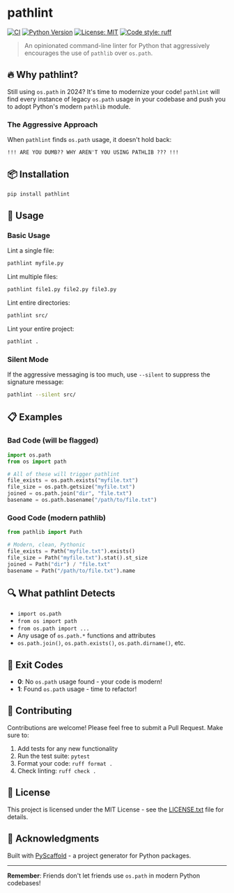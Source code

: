 # pathlint

[![CI](https://github.com/pszemraj/pathlint/actions/workflows/ci.yml/badge.svg)](https://github.com/pszemraj/pathlint/actions/workflows/ci.yml)
[![Python Version](https://img.shields.io/pypi/pyversions/pathlint.svg)](https://pypi.org/project/pathlint/)
[![License: MIT](https://img.shields.io/badge/License-MIT-yellow.svg)](https://opensource.org/licenses/MIT)
[![Code style: ruff](https://img.shields.io/badge/code%20style-ruff-000000.svg)](https://github.com/astral-sh/ruff)

> An opinionated command-line linter for Python that aggressively encourages the use of `pathlib` over `os.path`.

## 🔥 Why pathlint?

Still using `os.path` in 2024? It's time to modernize your code! `pathlint` will find every instance of legacy `os.path` usage in your codebase and push you to adopt Python's modern `pathlib` module.

### The Aggressive Approach

When `pathlint` finds `os.path` usage, it doesn't hold back:

```
!!! ARE YOU DUMB?? WHY AREN'T YOU USING PATHLIB ??? !!!
```

## 📦 Installation

```bash
pip install pathlint
```

## 🚀 Usage

### Basic Usage

Lint a single file:
```bash
pathlint myfile.py
```

Lint multiple files:
```bash
pathlint file1.py file2.py file3.py
```

Lint entire directories:
```bash
pathlint src/
```

Lint your entire project:
```bash
pathlint .
```

### Silent Mode

If the aggressive messaging is too much, use `--silent` to suppress the signature message:
```bash
pathlint --silent src/
```

## 📋 Examples

### Bad Code (will be flagged)

```python
import os.path
from os import path

# All of these will trigger pathlint
file_exists = os.path.exists("myfile.txt")
file_size = os.path.getsize("myfile.txt") 
joined = os.path.join("dir", "file.txt")
basename = os.path.basename("/path/to/file.txt")
```

### Good Code (modern pathlib)

```python
from pathlib import Path

# Modern, clean, Pythonic
file_exists = Path("myfile.txt").exists()
file_size = Path("myfile.txt").stat().st_size
joined = Path("dir") / "file.txt"
basename = Path("/path/to/file.txt").name
```

## 🔍 What pathlint Detects

- `import os.path`
- `from os import path`
- `from os.path import ...`
- Any usage of `os.path.*` functions and attributes
- `os.path.join()`, `os.path.exists()`, `os.path.dirname()`, etc.

## 🎯 Exit Codes

- **0**: No `os.path` usage found - your code is modern! 
- **1**: Found `os.path` usage - time to refactor!

## 🤝 Contributing

Contributions are welcome! Please feel free to submit a Pull Request. Make sure to:

1. Add tests for any new functionality
2. Run the test suite: `pytest`
3. Format your code: `ruff format .`
4. Check linting: `ruff check .`

## 📝 License

This project is licensed under the MIT License - see the [LICENSE.txt](LICENSE.txt) file for details.

## 🙏 Acknowledgments

Built with [PyScaffold](https://pyscaffold.org/) - a project generator for Python packages.

---

**Remember**: Friends don't let friends use `os.path` in modern Python codebases!